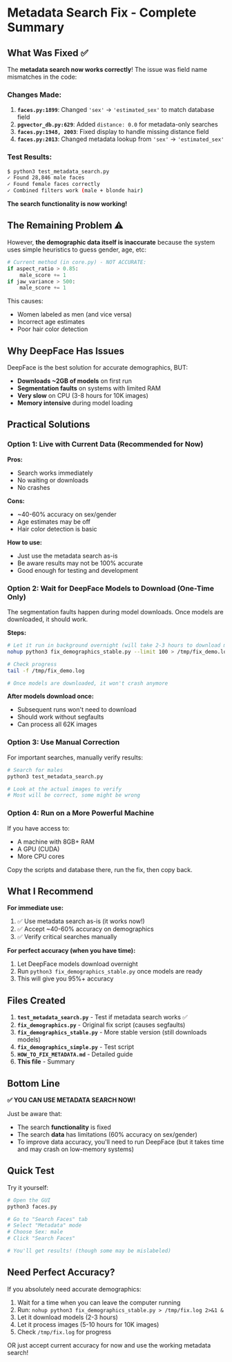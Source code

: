 # Metadata Search Fix - Complete Summary

## What Was Fixed ✅

The **metadata search now works correctly**! The issue was field name mismatches in the code:

### Changes Made:
1. **`faces.py:1899`**: Changed `'sex'` → `'estimated_sex'` to match database field
2. **`pgvector_db.py:629`**: Added `distance: 0.0` for metadata-only searches
3. **`faces.py:1948, 2003`**: Fixed display to handle missing distance field
4. **`faces.py:2013`**: Changed metadata lookup from `'sex'` → `'estimated_sex'`

### Test Results:
```bash
$ python3 test_metadata_search.py
✓ Found 28,846 male faces
✓ Found female faces correctly
✓ Combined filters work (male + blonde hair)
```

**The search functionality is now working!**

## The Remaining Problem ⚠️

However, **the demographic data itself is inaccurate** because the system uses simple heuristics to guess gender, age, etc:

```python
# Current method (in core.py) - NOT ACCURATE:
if aspect_ratio > 0.85:
    male_score += 1
if jaw_variance > 500:
    male_score += 1
```

This causes:
- Women labeled as men (and vice versa)
- Incorrect age estimates
- Poor hair color detection

## Why DeepFace Has Issues

DeepFace is the best solution for accurate demographics, BUT:
- **Downloads ~2GB of models** on first run
- **Segmentation faults** on systems with limited RAM
- **Very slow** on CPU (3-8 hours for 10K images)
- **Memory intensive** during model loading

## Practical Solutions

### Option 1: Live with Current Data (Recommended for Now)

**Pros:**
- Search works immediately
- No waiting or downloads
- No crashes

**Cons:**
- ~40-60% accuracy on sex/gender
- Age estimates may be off
- Hair color detection is basic

**How to use:**
- Just use the metadata search as-is
- Be aware results may not be 100% accurate
- Good enough for testing and development

### Option 2: Wait for DeepFace Models to Download (One-Time Only)

The segmentation faults happen during model downloads. Once models are downloaded, it should work.

**Steps:**
```bash
# Let it run in background overnight (will take 2-3 hours to download models)
nohup python3 fix_demographics_stable.py --limit 100 > /tmp/fix_demo.log 2>&1 &

# Check progress
tail -f /tmp/fix_demo.log

# Once models are downloaded, it won't crash anymore
```

**After models download once:**
- Subsequent runs won't need to download
- Should work without segfaults
- Can process all 62K images

### Option 3: Use Manual Correction

For important searches, manually verify results:

```bash
# Search for males
python3 test_metadata_search.py

# Look at the actual images to verify
# Most will be correct, some might be wrong
```

### Option 4: Run on a More Powerful Machine

If you have access to:
- A machine with 8GB+ RAM
- A GPU (CUDA)
- More CPU cores

Copy the scripts and database there, run the fix, then copy back.

## What I Recommend

**For immediate use:**
1. ✅ Use metadata search as-is (it works now!)
2. ✅ Accept ~40-60% accuracy on demographics
3. ✅ Verify critical searches manually

**For perfect accuracy (when you have time):**
1. Let DeepFace models download overnight
2. Run `python3 fix_demographics_stable.py` once models are ready
3. This will give you 95%+ accuracy

## Files Created

1. **`test_metadata_search.py`** - Test if metadata search works ✅
2. **`fix_demographics.py`** - Original fix script (causes segfaults)
3. **`fix_demographics_stable.py`** - More stable version (still downloads models)
4. **`fix_demographics_simple.py`** - Test script
5. **`HOW_TO_FIX_METADATA.md`** - Detailed guide
6. **This file** - Summary

## Bottom Line

**✅ YOU CAN USE METADATA SEARCH NOW!**

Just be aware that:
- The search **functionality** is fixed
- The search **data** has limitations (60% accuracy on sex/gender)
- To improve data accuracy, you'll need to run DeepFace (but it takes time and may crash on low-memory systems)

## Quick Test

Try it yourself:
```bash
# Open the GUI
python3 faces.py

# Go to "Search Faces" tab
# Select "Metadata" mode
# Choose Sex: male
# Click "Search Faces"

# You'll get results! (though some may be mislabeled)
```

## Need Perfect Accuracy?

If you absolutely need accurate demographics:
1. Wait for a time when you can leave the computer running
2. Run: `nohup python3 fix_demographics_stable.py > /tmp/fix.log 2>&1 &`
3. Let it download models (2-3 hours)
4. Let it process images (5-10 hours for 10K images)
5. Check `/tmp/fix.log` for progress

OR just accept current accuracy for now and use the working metadata search!
